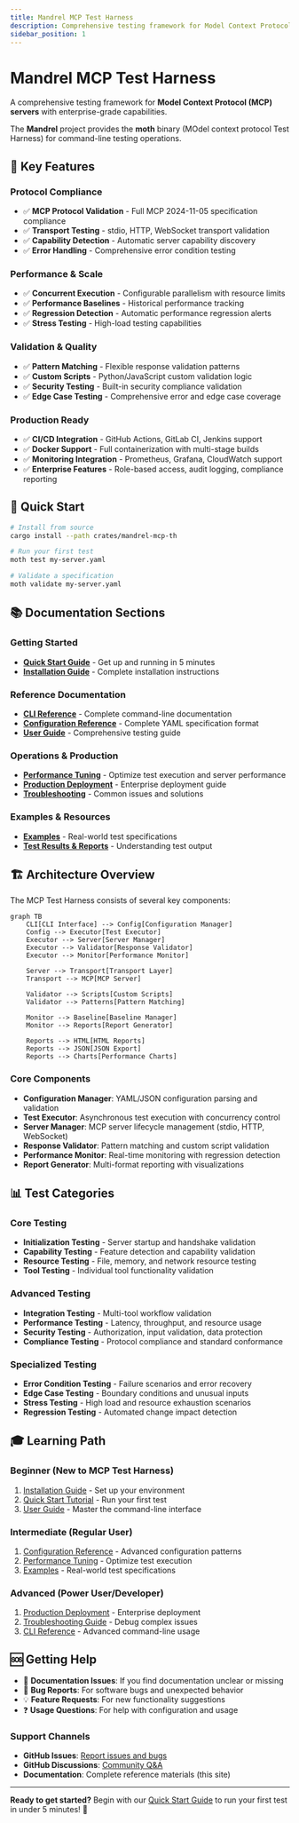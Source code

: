 ```yaml
---
title: Mandrel MCP Test Harness
description: Comprehensive testing framework for Model Context Protocol (MCP) servers
sidebar_position: 1
---
```


# Mandrel MCP Test Harness

A comprehensive testing framework for **Model Context Protocol (MCP) servers** with enterprise-grade capabilities.

The **Mandrel** project provides the **moth** binary (MOdel context protocol Test Harness) for command-line testing operations.

## 🌟 Key Features

### Protocol Compliance
- ✅ **MCP Protocol Validation** - Full MCP 2024-11-05 specification compliance
- ✅ **Transport Testing** - stdio, HTTP, WebSocket transport validation
- ✅ **Capability Detection** - Automatic server capability discovery
- ✅ **Error Handling** - Comprehensive error condition testing

### Performance & Scale
- ✅ **Concurrent Execution** - Configurable parallelism with resource limits
- ✅ **Performance Baselines** - Historical performance tracking
- ✅ **Regression Detection** - Automatic performance regression alerts
- ✅ **Stress Testing** - High-load testing capabilities

### Validation & Quality
- ✅ **Pattern Matching** - Flexible response validation patterns
- ✅ **Custom Scripts** - Python/JavaScript custom validation logic
- ✅ **Security Testing** - Built-in security compliance validation
- ✅ **Edge Case Testing** - Comprehensive error and edge case coverage

### Production Ready
- ✅ **CI/CD Integration** - GitHub Actions, GitLab CI, Jenkins support
- ✅ **Docker Support** - Full containerization with multi-stage builds
- ✅ **Monitoring Integration** - Prometheus, Grafana, CloudWatch support
- ✅ **Enterprise Features** - Role-based access, audit logging, compliance reporting

## 🚀 Quick Start

```bash
# Install from source
cargo install --path crates/mandrel-mcp-th

# Run your first test
moth test my-server.yaml

# Validate a specification
moth validate my-server.yaml
```

## 📚 Documentation Sections

### Getting Started
- **[Quick Start Guide](getting-started/quick-start)** - Get up and running in 5 minutes
- **[Installation Guide](getting-started/installation)** - Complete installation instructions

### Reference Documentation
- **[CLI Reference](cli-reference)** - Complete command-line documentation
- **[Configuration Reference](configuration-reference)** - Complete YAML specification format
- **[User Guide](user-guide)** - Comprehensive testing guide

### Operations & Production
- **[Performance Tuning](performance-tuning)** - Optimize test execution and server performance  
- **[Production Deployment](production-deployment)** - Enterprise deployment guide
- **[Troubleshooting](troubleshooting)** - Common issues and solutions

### Examples & Resources
- **[Examples](examples/codeprism-mcp.yaml)** - Real-world test specifications
- **[Test Results & Reports](user-guide#understanding-test-output)** - Understanding test output

## 🏗️ Architecture Overview

The MCP Test Harness consists of several key components:

```mermaid
graph TB
    CLI[CLI Interface] --> Config[Configuration Manager]
    Config --> Executor[Test Executor]
    Executor --> Server[Server Manager]
    Executor --> Validator[Response Validator]
    Executor --> Monitor[Performance Monitor]
    
    Server --> Transport[Transport Layer]
    Transport --> MCP[MCP Server]
    
    Validator --> Scripts[Custom Scripts]
    Validator --> Patterns[Pattern Matching]
    
    Monitor --> Baseline[Baseline Manager]
    Monitor --> Reports[Report Generator]
    
    Reports --> HTML[HTML Reports]
    Reports --> JSON[JSON Export]
    Reports --> Charts[Performance Charts]
```

### Core Components
- **Configuration Manager**: YAML/JSON configuration parsing and validation
- **Test Executor**: Asynchronous test execution with concurrency control
- **Server Manager**: MCP server lifecycle management (stdio, HTTP, WebSocket)
- **Response Validator**: Pattern matching and custom script validation
- **Performance Monitor**: Real-time monitoring with regression detection
- **Report Generator**: Multi-format reporting with visualizations

## 📊 Test Categories

### Core Testing
- **Initialization Testing** - Server startup and handshake validation
- **Capability Testing** - Feature detection and capability validation
- **Resource Testing** - File, memory, and network resource testing
- **Tool Testing** - Individual tool functionality validation

### Advanced Testing  
- **Integration Testing** - Multi-tool workflow validation
- **Performance Testing** - Latency, throughput, and resource usage
- **Security Testing** - Authorization, input validation, data protection
- **Compliance Testing** - Protocol compliance and standard conformance

### Specialized Testing
- **Error Condition Testing** - Failure scenarios and error recovery
- **Edge Case Testing** - Boundary conditions and unusual inputs
- **Stress Testing** - High load and resource exhaustion scenarios
- **Regression Testing** - Automated change impact detection

## 🎓 Learning Path

### Beginner (New to MCP Test Harness)
1. [Installation Guide](getting-started/installation) - Set up your environment
2. [Quick Start Tutorial](getting-started/quick-start) - Run your first test
3. [User Guide](user-guide) - Master the command-line interface

### Intermediate (Regular User)
1. [Configuration Reference](configuration-reference) - Advanced configuration patterns
2. [Performance Tuning](performance-tuning) - Optimize test execution
3. [Examples](examples/codeprism-mcp.yaml) - Real-world test specifications

### Advanced (Power User/Developer)
1. [Production Deployment](production-deployment) - Enterprise deployment
2. [Troubleshooting Guide](troubleshooting) - Debug complex issues
3. [CLI Reference](cli-reference) - Advanced command-line usage

## 🆘 Getting Help

- 📖 **Documentation Issues**: If you find documentation unclear or missing
- 🐛 **Bug Reports**: For software bugs and unexpected behavior  
- 💡 **Feature Requests**: For new functionality suggestions
- ❓ **Usage Questions**: For help with configuration and usage

### Support Channels
- **GitHub Issues**: [Report issues and bugs](https://github.com/rustic-ai/codeprism/issues)
- **GitHub Discussions**: [Community Q&A](https://github.com/rustic-ai/codeprism/discussions)
- **Documentation**: Complete reference materials (this site)

---

**Ready to get started?** Begin with our [Quick Start Guide](getting-started/quick-start) to run your first test in under 5 minutes! 🚀 